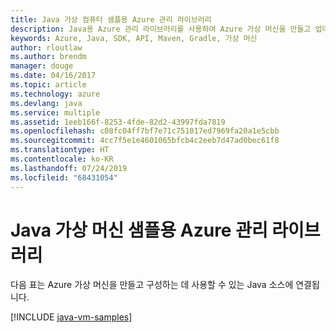 ```yaml
---
title: Java 가상 컴퓨터 샘플용 Azure 관리 라이브러리
description: Java용 Azure 관리 라이브러리를 사용하여 Azure 가상 머신을 만들고 업데이트하기 위한 샘플 코드를 얻습니다.
keywords: Azure, Java, SDK, API, Maven, Gradle, 가상 머신
author: rloutlaw
ms.author: brendm
manager: douge
ms.date: 04/16/2017
ms.topic: article
ms.technology: azure
ms.devlang: java
ms.service: multiple
ms.assetid: 1eeb166f-8253-4fde-82d2-43997fda7819
ms.openlocfilehash: c08fc04ff7bf7e71c751017ed7969fa20a1e5cbb
ms.sourcegitcommit: 4cc7f5e1e4601065bfcb4c2eeb7d47ad0bec61f8
ms.translationtype: HT
ms.contentlocale: ko-KR
ms.lasthandoff: 07/24/2019
ms.locfileid: "68431054"
---
```

# <a name="azure-management-libraries-for-java-samples-for-virtual-machines"></a>Java 가상 머신 샘플용 Azure 관리 라이브러리

다음 표는 Azure 가상 머신을 만들고 구성하는 데 사용할 수 있는 Java 소스에 연결됩니다.

[!INCLUDE [java-vm-samples](includes/java-vm-samples.md)]